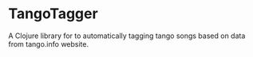 TangoTagger
===========

A Clojure library for to automatically tagging tango songs based on data from tango.info website.

